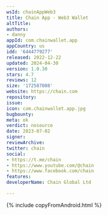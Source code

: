 ```yaml
---
wsId: chainAppWeb3
title: Chain App - Web3 Wallet
altTitle: 
authors:
- danny
appId: com.chainwallet.app
appCountry: us
idd: '6444779277'
released: 2022-12-22
updated: 2024-04-30
version: 1.0.30
stars: 4.7
reviews: 12
size: '172587008'
website: https://chain.com
repository: 
issue: 
icon: com.chainwallet.app.jpg
bugbounty: 
meta: ok
verdict: nosource
date: 2023-07-02
signer: 
reviewArchive: 
twitter: chain
social:
- https://t.me/chain
- https://www.youtube.com/@chain
- https://www.facebook.com/chain
features: 
developerName: Chain Global Ltd

---
```


{% include copyFromAndroid.html %}

